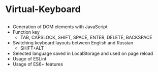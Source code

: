 # Virtual-Keyboard
## 
- Generation of DOM elements with JavaScript
- Function key
    - TAB, CAPSLOCK, SHIFT, SPACE, ENTER, DELETE, BACKSPACE
- Switching keyboard layouts between English  and Russian 
    - SHIFT+ALT    
- Selected language  saved  in LocalStorage and used on page reload 
- Usage of ESLint
- Usage of ES6+ features